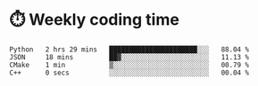 
# :stopwatch: Weekly coding time
<!--START_SECTION:waka-->

```text
Python   2 hrs 29 mins   ██████████████████████░░░   88.04 %
JSON     18 mins         ██▓░░░░░░░░░░░░░░░░░░░░░░   11.13 %
CMake    1 min           ▒░░░░░░░░░░░░░░░░░░░░░░░░   00.79 %
C++      0 secs          ░░░░░░░░░░░░░░░░░░░░░░░░░   00.04 %
```

<!--END_SECTION:waka-->


<!-- <p> <img src="https://github-readme-stats.vercel.app/api?username=cozgerest&show_icons=true&hide_border=false" />  </p> -->

